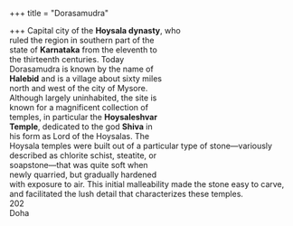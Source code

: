 +++
title = "Dorasamudra"

+++
Capital city of the **Hoysala dynasty**, who  
ruled the region in southern part of the  
state of **Karnataka** from the eleventh to  
the thirteenth centuries. Today  
Dorasamudra is known by the name of  
**Halebid** and is a village about sixty miles  
north and west of the city of Mysore.  
Although largely uninhabited, the site is  
known for a magnificent collection of  
temples, in particular the **Hoysaleshvar**  
**Temple**, dedicated to the god **Shiva** in  
his form as Lord of the Hoysalas. The  
Hoysala temples were built out of a particular type of stone—variously  
described as chlorite schist, steatite, or  
soapstone—that was quite soft when  
newly quarried, but gradually hardened  
with exposure to air. This initial malleability made the stone easy to carve,  
and facilitated the lush detail that characterizes these temples.  
202  
Doha